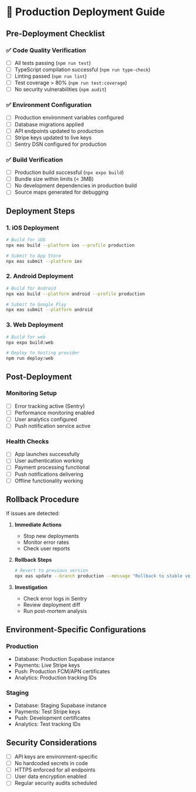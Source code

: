 # 🚀 Production Deployment Guide

## Pre-Deployment Checklist

### ✅ **Code Quality Verification**
- [ ] All tests passing (`npm run test`)
- [ ] TypeScript compilation successful (`npm run type-check`)
- [ ] Linting passed (`npm run lint`)
- [ ] Test coverage > 80% (`npm run test:coverage`)
- [ ] No security vulnerabilities (`npm audit`)

### ✅ **Environment Configuration**
- [ ] Production environment variables configured
- [ ] Database migrations applied
- [ ] API endpoints updated to production
- [ ] Stripe keys updated to live keys
- [ ] Sentry DSN configured for production

### ✅ **Build Verification**
- [ ] Production build successful (`npx expo build`)
- [ ] Bundle size within limits (< 3MB)
- [ ] No development dependencies in production build
- [ ] Source maps generated for debugging

## Deployment Steps

### **1. iOS Deployment**
```bash
# Build for iOS
npx eas build --platform ios --profile production

# Submit to App Store
npx eas submit --platform ios
```

### **2. Android Deployment**
```bash
# Build for Android
npx eas build --platform android --profile production

# Submit to Google Play
npx eas submit --platform android
```

### **3. Web Deployment**
```bash
# Build for web
npx expo build:web

# Deploy to hosting provider
npm run deploy:web
```

## Post-Deployment

### **Monitoring Setup**
- [ ] Error tracking active (Sentry)
- [ ] Performance monitoring enabled
- [ ] User analytics configured
- [ ] Push notification service active

### **Health Checks**
- [ ] App launches successfully
- [ ] User authentication working
- [ ] Payment processing functional
- [ ] Push notifications delivering
- [ ] Offline functionality working

## Rollback Procedure

If issues are detected:

1. **Immediate Actions**
   - Stop new deployments
   - Monitor error rates
   - Check user reports

2. **Rollback Steps**
   ```bash
   # Revert to previous version
   npx eas update --branch production --message "Rollback to stable version"
   ```

3. **Investigation**
   - Check error logs in Sentry
   - Review deployment diff
   - Run post-mortem analysis

## Environment-Specific Configurations

### **Production**
- Database: Production Supabase instance
- Payments: Live Stripe keys
- Push: Production FCM/APN certificates
- Analytics: Production tracking IDs

### **Staging**
- Database: Staging Supabase instance
- Payments: Test Stripe keys
- Push: Development certificates
- Analytics: Test tracking IDs

## Security Considerations

- [ ] API keys are environment-specific
- [ ] No hardcoded secrets in code
- [ ] HTTPS enforced for all endpoints
- [ ] User data encryption enabled
- [ ] Regular security audits scheduled